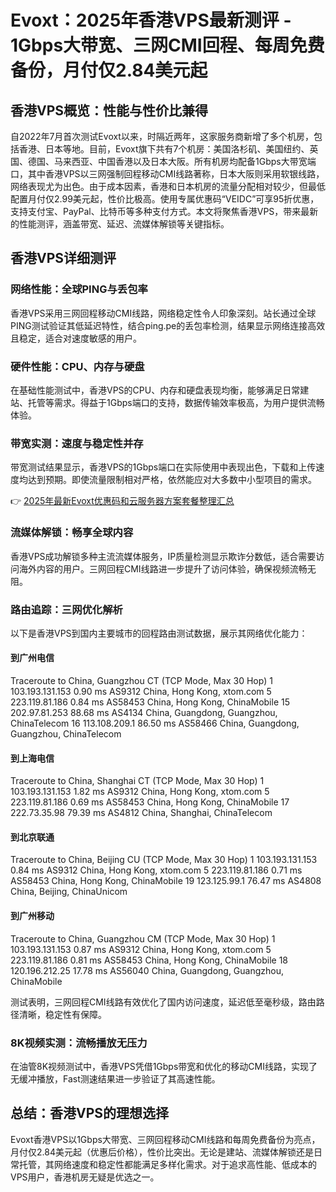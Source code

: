 # Evoxt：2025年香港VPS最新测评 - 1Gbps大带宽、三网CMI回程、每周免费备份，月付仅2.84美元起

## 香港VPS概览：性能与性价比兼得

自2022年7月首次测试Evoxt以来，时隔近两年，这家服务商新增了多个机房，包括香港、日本等地。目前，Evoxt旗下共有7个机房：美国洛杉矶、美国纽约、英国、德国、马来西亚、中国香港以及日本大阪。所有机房均配备1Gbps大带宽端口，其中香港VPS以三网强制回程移动CMI线路著称，日本大阪则采用软银线路，网络表现尤为出色。由于成本因素，香港和日本机房的流量分配相对较少，但最低配置月付仅2.99美元起，性价比极高。使用专属优惠码“VEIDC”可享95折优惠，支持支付宝、PayPal、比特币等多种支付方式。本文将聚焦香港VPS，带来最新的性能测评，涵盖带宽、延迟、流媒体解锁等关键指标。

## 香港VPS详细测评

### 网络性能：全球PING与丢包率

香港VPS采用三网回程移动CMI线路，网络稳定性令人印象深刻。站长通过全球PING测试验证其低延迟特性，结合ping.pe的丢包率检测，结果显示网络连接高效且稳定，适合对速度敏感的用户。

### 硬件性能：CPU、内存与硬盘

在基础性能测试中，香港VPS的CPU、内存和硬盘表现均衡，能够满足日常建站、托管等需求。得益于1Gbps端口的支持，数据传输效率极高，为用户提供流畅体验。

### 带宽实测：速度与稳定性并存

带宽测试结果显示，香港VPS的1Gbps端口在实际使用中表现出色，下载和上传速度均达到预期。即使流量限制相对严格，依然能应对大多数中小型项目的需求。

👉 [2025年最新Evoxt优惠码和云服务器方案套餐整理汇总](https://bit.ly/evoxt)

### 流媒体解锁：畅享全球内容

香港VPS成功解锁多种主流流媒体服务，IP质量检测显示欺诈分数低，适合需要访问海外内容的用户。三网回程CMI线路进一步提升了访问体验，确保视频流畅无阻。

### 路由追踪：三网优化解析

以下是香港VPS到国内主要城市的回程路由测试数据，展示其网络优化能力：

#### 到广州电信

Traceroute to China, Guangzhou CT (TCP Mode, Max 30 Hop)
1  103.193.131.153  0.90 ms  AS9312  China, Hong Kong, xtom.com
5  223.119.81.186  0.84 ms  AS58453  China, Hong Kong, ChinaMobile
15 202.97.81.253  88.68 ms  AS4134  China, Guangdong, Guangzhou, ChinaTelecom
16 113.108.209.1  86.50 ms  AS58466  China, Guangdong, Guangzhou, ChinaTelecom

#### 到上海电信

Traceroute to China, Shanghai CT (TCP Mode, Max 30 Hop)
1  103.193.131.153  1.82 ms  AS9312  China, Hong Kong, xtom.com
5  223.119.81.186  0.69 ms  AS58453  China, Hong Kong, ChinaMobile
17 222.73.35.98  79.39 ms  AS4812  China, Shanghai, ChinaTelecom

#### 到北京联通

Traceroute to China, Beijing CU (TCP Mode, Max 30 Hop)
1  103.193.131.153  0.84 ms  AS9312  China, Hong Kong, xtom.com
5  223.119.81.186  0.71 ms  AS58453  China, Hong Kong, ChinaMobile
19 123.125.99.1  76.47 ms  AS4808  China, Beijing, ChinaUnicom

#### 到广州移动

Traceroute to China, Guangzhou CM (TCP Mode, Max 30 Hop)
1  103.193.131.153  0.87 ms  AS9312  China, Hong Kong, xtom.com
5  223.119.81.186  0.81 ms  AS58453  China, Hong Kong, ChinaMobile
18 120.196.212.25  17.78 ms  AS56040  China, Guangdong, Guangzhou, ChinaMobile

测试表明，三网回程CMI线路有效优化了国内访问速度，延迟低至毫秒级，路由路径清晰，稳定性有保障。

### 8K视频实测：流畅播放无压力

在油管8K视频测试中，香港VPS凭借1Gbps带宽和优化的移动CMI线路，实现了无缓冲播放，Fast测速结果进一步验证了其高速性能。

## 总结：香港VPS的理想选择

Evoxt香港VPS以1Gbps大带宽、三网回程移动CMI线路和每周免费备份为亮点，月付仅2.84美元起（优惠后价格），性价比突出。无论是建站、流媒体解锁还是日常托管，其网络速度和稳定性都能满足多样化需求。对于追求高性能、低成本的VPS用户，香港机房无疑是优选之一。